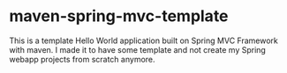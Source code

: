 # maven-spring-mvc-template
This is a template Hello World application built on Spring MVC Framework with maven.
I made it to have some template and not create my Spring webapp projects from scratch anymore.
